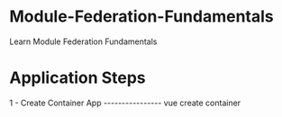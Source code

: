 # Module-Federation-Fundamentals
Learn Module Federation Fundamentals

# Application Steps
1 - Create Container App ----------------
vue create container
